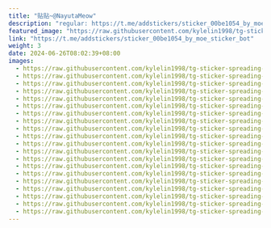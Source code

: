 ```yaml
---
title: "贴贴~@NayutaMeow"
description: "regular: https://t.me/addstickers/sticker_00be1054_by_moe_sticker_bot"
featured_image: "https://raw.githubusercontent.com/kylelin1998/tg-sticker-spreading-worldwide-images/main/img/6cd09921-d618-4f73-ab04-ca3daccd4cde.jpg"
link: "https://t.me/addstickers/sticker_00be1054_by_moe_sticker_bot"
weight: 3
date: 2024-06-26T08:02:39+08:00
images:
  - https://raw.githubusercontent.com/kylelin1998/tg-sticker-spreading-worldwide-images/main/img/6cd09921-d618-4f73-ab04-ca3daccd4cde.jpg
  - https://raw.githubusercontent.com/kylelin1998/tg-sticker-spreading-worldwide-images/main/img/a07a06f2-f456-498c-a2e1-c97a372456b4.jpg
  - https://raw.githubusercontent.com/kylelin1998/tg-sticker-spreading-worldwide-images/main/img/a81a78cd-6c3d-4787-b98c-8a63224880fe.jpg
  - https://raw.githubusercontent.com/kylelin1998/tg-sticker-spreading-worldwide-images/main/img/f2f9fcae-2b15-4373-9499-2e6761b17dc3.jpg
  - https://raw.githubusercontent.com/kylelin1998/tg-sticker-spreading-worldwide-images/main/img/1833afb6-3ab5-49cc-a0c5-9a1c441ffdd6.jpg
  - https://raw.githubusercontent.com/kylelin1998/tg-sticker-spreading-worldwide-images/main/img/e8a51ec6-e231-4292-83dc-d7b0d2dc1b78.jpg
  - https://raw.githubusercontent.com/kylelin1998/tg-sticker-spreading-worldwide-images/main/img/6d8eaec7-6fc8-42f1-bec2-702596879ed5.jpg
  - https://raw.githubusercontent.com/kylelin1998/tg-sticker-spreading-worldwide-images/main/img/ce0b1e5d-0b61-4134-aa3b-25e117cb2c02.jpg
  - https://raw.githubusercontent.com/kylelin1998/tg-sticker-spreading-worldwide-images/main/img/b951ae6d-dd2c-4847-81a5-55aca60eee83.jpg
  - https://raw.githubusercontent.com/kylelin1998/tg-sticker-spreading-worldwide-images/main/img/768f699b-9d1e-4abb-b092-0d9c4b0b0e45.jpg
  - https://raw.githubusercontent.com/kylelin1998/tg-sticker-spreading-worldwide-images/main/img/f1396689-9b8c-412f-bcb2-2b1ec775c05c.jpg
  - https://raw.githubusercontent.com/kylelin1998/tg-sticker-spreading-worldwide-images/main/img/38e7c389-79c2-41c7-8c2c-bba26357ea2e.jpg
  - https://raw.githubusercontent.com/kylelin1998/tg-sticker-spreading-worldwide-images/main/img/05c4b2c7-1365-4f1f-b138-6d72f7e459ee.jpg
  - https://raw.githubusercontent.com/kylelin1998/tg-sticker-spreading-worldwide-images/main/img/3dd8d339-bca1-452d-9061-70f4e513405e.jpg
  - https://raw.githubusercontent.com/kylelin1998/tg-sticker-spreading-worldwide-images/main/img/b20b8975-09cb-4863-b134-b73a8535c2bb.jpg
  - https://raw.githubusercontent.com/kylelin1998/tg-sticker-spreading-worldwide-images/main/img/92ee3992-b6d2-4fe2-ae7d-42b402286a3b.jpg
  - https://raw.githubusercontent.com/kylelin1998/tg-sticker-spreading-worldwide-images/main/img/3b377ef7-c14d-453c-8aae-10f8e65b6b5b.jpg
  - https://raw.githubusercontent.com/kylelin1998/tg-sticker-spreading-worldwide-images/main/img/eff53bbb-ac82-4a82-8acf-56063eaa7d7c.jpg
  - https://raw.githubusercontent.com/kylelin1998/tg-sticker-spreading-worldwide-images/main/img/ea63596c-1e6f-461d-bc7a-b331868234ea.jpg
  - https://raw.githubusercontent.com/kylelin1998/tg-sticker-spreading-worldwide-images/main/img/2afc799c-6610-41a1-ac93-b8e1de3dee03.jpg
---
```

